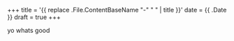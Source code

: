 +++
title = '{{ replace .File.ContentBaseName "-" " " | title }}'
date = {{ .Date }}
draft = true
+++

yo whats good
